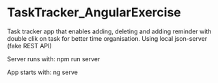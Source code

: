# TaskTracker_AngularExercise
Task tracker app that enables adding, deleting and adding reminder with double clik on task for better time organisation. Using local json-server (fake REST API)

Server runs with: npm run server

App starts with: ng serve
